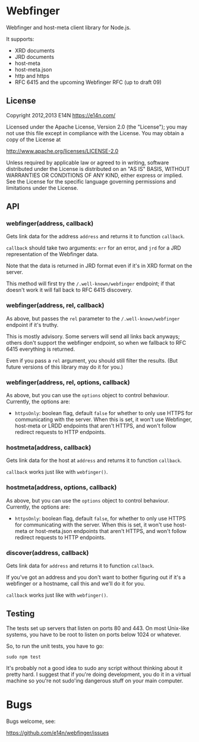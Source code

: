 # Webfinger

Webfinger and host-meta client library for Node.js.

It supports:

* XRD documents
* JRD documents
* host-meta
* host-meta.json
* http and https
* RFC 6415 and the upcoming Webfinger RFC (up to draft 09)

## License

Copyright 2012,2013 E14N https://e14n.com/

Licensed under the Apache License, Version 2.0 (the "License");
you may not use this file except in compliance with the License.
You may obtain a copy of the License at

http://www.apache.org/licenses/LICENSE-2.0

Unless required by applicable law or agreed to in writing, software
distributed under the License is distributed on an "AS IS" BASIS,
WITHOUT WARRANTIES OR CONDITIONS OF ANY KIND, either express or implied.
See the License for the specific language governing permissions and
limitations under the License.

## API

### webfinger(address, callback)

Gets link data for the address `address` and returns it to function `callback`.

`callback` should take two arguments: `err` for an error, and `jrd`
for a JRD representation of the Webfinger data.

Note that the data is returned in JRD format even if it's in XRD
format on the server.

This method will first try the `/.well-known/webfinger` endpoint; if
that doesn't work it will fall back to RFC 6415 discovery.

### webfinger(address, rel, callback)

As above, but passes the `rel` parameter to the
`/.well-known/webfinger` endpoint if it's truthy.

This is mostly advisory. Some servers will send all links back
anyways; others don't support the webfinger endpoint, so when we
fallback to RFC 6415 everything is returned.

Even if you pass a `rel` argument, you should still filter the
results. (But future versions of this library may do it for you.)

### webfinger(address, rel, options, callback)

As above, but you can use the `options` object to control
behaviour. Currently, the options are:

* `httpsOnly`: boolean flag, default `false` for whether to only use
  HTTPS for communicating with the server. When this is set, it won't
  use Webfinger, host-meta or LRDD endpoints that aren't HTTPS, and won't
  follow redirect requests to HTTP endpoints.

### hostmeta(address, callback)

Gets link data for the host at `address` and returns it to function `callback`.

`callback` works just like with `webfinger()`.

### hostmeta(address, options, callback)

As above, but you can use the `options` object to control
behaviour. Currently, the options are:

* `httpsOnly`: boolean flag, default `false`, for whether to only use
  HTTPS for communicating with the server. When this is set, it won't
  use host-meta or host-meta.json endpoints that aren't HTTPS, and won't
  follow redirect requests to HTTP endpoints.

### discover(address, callback)

Gets link data for `address` and returns it to function `callback`.

If you've got an address and you don't want to bother figuring out if it's a 
webfinger or a hostname, call this and we'll do it for you.

`callback` works just like with `webfinger()`.

## Testing

The tests set up servers that listen on ports 80 and 443. On most
Unix-like systems, you have to be root to listen on ports below 1024 or whatever.

So, to run the unit tests, you have to go:

    sudo npm test

It's probably not a good idea to sudo any script without thinking
about it pretty hard. I suggest that if you're doing development, you
do it in a virtual machine so you're not sudo'ing dangerous stuff on
your main computer.

# Bugs

Bugs welcome, see:

 https://github.com/e14n/webfinger/issues
